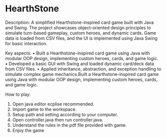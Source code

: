 # HearthStone

Description:
 A simplified Hearthstone-inspired card game built with Java and Swing. The project showcases object-oriented design principles to simulate turn-based gameplay, custom heroes, and dynamic cards. Game data is loaded from CSV files, and the UI is implemented using Java Swing for basic interaction.

Key aspects:
• Built a Hearthstone-inspired card game using Java with modular OOP design, implementing custom heroes, cards, and game logic.
• Developed a basic GUI with Swing and loaded dynamic card/deck data from CSV files.
• Applied inheritance, abstraction, and exception handling to simulate complex game mechanics.Built a Hearthstone-inspired card game using Java with modular OOP design, implementing custom heroes, cards, and game logic.
  
How to play:
  1. Open java editor ecplise recommended.
  2. Import game to the workspace.
  3. Setup path and setting according to your computer.
  4. Open controller.java then run controller.java.
  5. Understand the rules in the pdf file provided with game.
  6. Enjoy the game  
